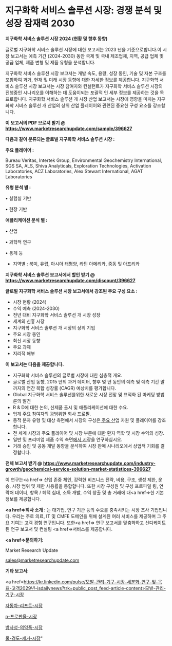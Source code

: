 # 지구화학 서비스 솔루션 시장: 경쟁 분석 및 성장 잠재력 2030

<strong>지구화학 서비스 솔루션 시장 2024 (현황 및 향후 동향)</strong>

글로벌 지구화학 서비스 솔루션 시장에 대한 보고서는 2023 년을 기준으로합니다.이 시장 보고서는 예측 기간 (2024-2030) 동안 국제 및 국내 제조업체, 지역, 공급 업체 및 공급 업체, 제품 변형 및 제품 유형을 분석합니다.

지구화학 서비스 솔루션 시장 보고서는 개발 속도, 용량, 성장 동인, 기술 및 자본 구조를 포함하여 과거, 현재 및 미래 시장 동향에 대한 자세한 정보를 제공합니다. 지구화학 서비스 솔루션 시장 보고서는 시장 참여자와 컨설턴트가 지구화학 서비스 솔루션 시장의 진행중인 시나리오를 이해하는 데 도움이되는 포괄적 인 세부 정보를 제공하는 것을 목표로합니다. 지구화학 서비스 솔루션 개 시장 산업 보고서는 시장에 영향을 미치는 지구화학 서비스 솔루션 개 산업의 상위 산업 플레이어와 관련된 중요한 구성 요소를 강조합니다.



<strong>이 보고서의 PDF 브로셔 받기 @ <a href=https://www.marketresearchupdate.com/sample/396627>https://www.marketresearchupdate.com/sample/396627</a></strong>



<strong>다음과 같이 분류되는 글로벌 지구화학 서비스 솔루션 시장 :</strong>



<strong>주요 플레이어 :</strong>

Bureau Veritas, Intertek Group, Environmental Geochemistry International, SGS SA, ALS, Shiva Analyticals, Exploration Technologies, Activation Laboratories, ACZ Laboratories, Alex Stewart International, AGAT Laboratories



<strong>유형 분석 별 :</strong>

• 실험실 기반

• 현장 기반



<strong>애플리케이션 분석 별 :</strong>

• 산업

• 과학적 연구

• 통계 등

<ul>
  <li>지역별 : 북미, 유럽, 아시아 태평양, 라틴 아메리카, 중동 및 아프리카</li>
</ul>


<strong>지구화학 서비스 솔루션 보고서에서 할인 받기 @ <a href=https://www.marketresearchupdate.com/discount/396627>https://www.marketresearchupdate.com/discount/396627</a></strong>



<strong>글로벌 지구화학 서비스 솔루션 시장 보고서에서 강조된 주요 구성 요소 :</strong>
<ul>
  <li>시장 현황 (2024)</li>
  <li>수익 예측 (2024-2030)</li>
  <li>전년 대비 지구화학 서비스 솔루션 개 시장 성장</li>
  <li>세계의 신흥 시장</li>
  <li>지구화학 서비스 솔루션 개 시장의 상위 기업</li>
  <li>주요 시장 동인</li>
  <li>최신 시장 동향</li>
  <li>주요 과제</li>
  <li>지리적 해부</li>
</ul>


<strong>이 보고서는 다음을 제공합니다.</strong>
<ul>
  <li>지구화학 서비스 솔루션의 글로벌 시장에 대한 심층적 개요.</li>
  <li>글로벌 산업 동향, 2015 년의 과거 데이터, 향후 몇 년 동안의 예측 및 예측 기간 말까지의 연간 복합 성장률 (CAGR) 예상치를 평가합니다.</li>
  <li>Global 지구화학 서비스 솔루션를위한 새로운 시장 전망 및 표적화 된 마케팅 방법론의 발견</li>
  <li>R &amp; D에 대한 논의, 신제품 출시 및 애플리케이션에 대한 수요.</li>
  <li>업계 주요 참여자의 광범위한 회사 프로필.</li>
  <li>동적 분자 유형 및 대상 측면에서 시장의 구성은<a href=> 주요 산</a>업 자원 및 플레이어를 강조합니다.</li>
  <li>전 세계 시장과 주요 플레이어 및 시장 부문에 대한 환자 역학 및 시장 수익의 성장.</li>
  <li>일반 및 프리미엄 제품 수익 측면<a href=>에서 시</a>장을 연구하십시오.</li>
  <li>거래 승인 및 공동 개발 동향을 분석하여 시장 판매 시나리오에서 상업적 기회를 결정합니다.</li>
</ul>



<strong>전체 보고서 받기 @ <a href=https://www.marketresearchupdate.com/industry-growth/geochemical-service-solution-market-statistices-396627>https://www.marketresearchupdate.com/industry-growth/geochemical-service-solution-market-statistices-396627</a></strong>

이 연구는<a href=> 산업 존중</a> 체인, 강력한 비즈니스 전략, 비용, 구조, 생성 제한, 운송, 시장 범위 및 제한 사용률을 통합합니다. 또한 시장 구성원 및 구성 프로파일 링, 연락처 데이터, 항목 / 혜택 침대, 소득 개발, 수익 창출 및 총 거래에 대<a href=>한 기본 </a>정보를 제공합니다.



<strong><a href=>회사 소</a>개 :</strong>
는 대기업, 연구 기관 등의 수요를 충족시키는 시장 조사 기업입니다. 우리는 주로 의료, IT 및 CMFE 도메인을 위해 설계된 여러 서비스를 제공하며 그 주요 기여는 고객 경험 연구입니다. 또한<a href=> 연구 보</a>고서를 맞춤화하고 신디케이트 된 연구 보고서 및 컨설팅 <a href=>서비스</a>를 제공합니다.



<strong><a href=>문의하기:</a></strong>

Market Research Update

sales@marketresearchupdate.com



<strong>기타 보고서:</strong>

<a href=https://kr.linkedin.com/pulse/모발-관리-기구-시장-세분화-연구-및-목표-고객2029년-isdailynews?trk=public_post_feed-article-content>모발-관리-기구-시장</a>

<a href=https://www.linkedin.com/pulse/자동차-리프트-시장-세분화-연구-및-목표-고객2029년-isdailynews-cnhvf/>자동차-리프트-시장</a>

<a href=https://www.linkedin.com/pulse/n-프로판올-시장-세분화-연구-및-목표-고객2029년-survey-spotlight-pro-24-analysis-wso9f/>n-프로판올-시장</a>

<a href=https://www.linkedin.com/pulse/방사성-의약품-시장-경쟁-분석-및-성장-잠재력-2029-consumer-connection-chronicles-24--q1ddf/>방사성-의약품-시장</a>

<a href=https://www.linkedin.com/pulse/물-경도-제거-시장-규모-및-성장-2023-consumer-connection-chronicles-24--ewbgc/>물-경도-제거-시장</a>"
